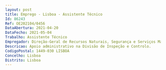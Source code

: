 ```yaml
--- 
layout: post
title: Emprego - Lisboa - Assistente Técnico
Id: 86243
Ref: OE202104/0456
DataAbertura: 2021-04-20
DataFecho: 2021-05-04
Trabalho: Assistente Técnico
Empregador: Direção-Geral de Recursos Naturais, Segurança e Serviços Marítimos
Descricao: Apoio administrativo na Divisão de Inspeção e Controlo.
CodigoPostal: 1449-030 LISBOA
Concelho: Lisboa
Distrito: Lisboa
--- 
```

